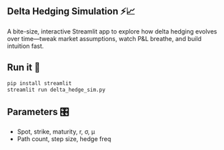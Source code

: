 ## Delta Hedging Simulation ⚡📈

A bite-size, interactive Streamlit app to explore how delta hedging evolves over time—tweak market assumptions, watch P&L breathe, and build intuition fast.


## Run it 🚀
```bash
pip install streamlit
streamlit run delta_hedge_sim.py
```

## Parameters 🎛️

- Spot, strike, maturity, r, σ, μ
- Path count, step size, hedge freq

